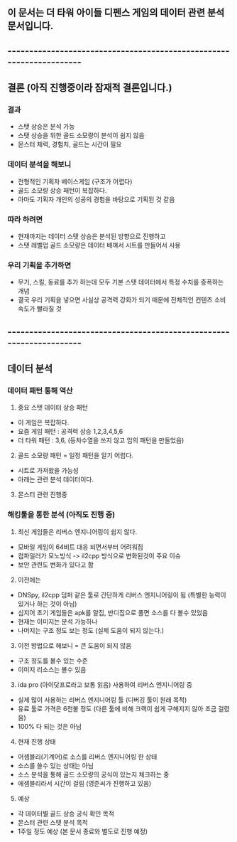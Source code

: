 ## 이 문서는 더 타워 아이들 디펜스 게임의 데이터 관련 분석 문서입니다.

## --------------------------------------------------------------------

## 결론 (아직 진행중이라 잠재적 결론입니다.)
### 결과
  - 스탯 상승은 분석 가능
  - 스탯 상승을 위한 골드 소모량이 분석이 쉽지 않음
  - 몬스터 체력, 경험치, 골드는 시간이 필요

### 데이터 분석을 해보니
  - 전형적인 기획자 베이스게임 (구조가 어렵다)
  - 골드 소모량 상승 패턴이 복잡하다.
  - 아마도 기획자 개인의 성공의 경험을 바탕으로 기획된 것 같음

### 따라 하려면
  - 현재까지는 데이터 스탯 상승은 분석된 방향으로 진행하고 
  - 스탯 레벨업 골드 소모량은 데이터 배껴서 시트를 만들어서 사용

### 우리 기획을 추가하면
  - 무기, 스킬, 동료를 추가 하는데 모두 기본 스탯 데이터에서 특정 수치를 증폭하는 개념
  - 결국 우리 기획을 넣으면 사실상 공격력 강화가 되기 때문에 전체적인 컨텐츠 소비 속도가 빨라질 것
     
## --------------------------------------------------------------------

## 데이터 분석 
### 데이터 패턴 통해 역산
1) 중요 스탯 데이터 상승 패턴
  - 이 게임은 복잡하다.
  - 요즘 게임 패턴 : 공격력 상승 1,2,3,4,5,6
  - 더 타워 패턴 : 3,6, (등차수열을 쓰지 않고 임의 패턴을 만들었음)
  
2) 골드 소모량 패턴
  = 일정 패턴을 알기 어럽다.
  - 시트로 가져왔을 가능성 
  - 아래는 관련 분석 데이터이다.  

3) 몬스터 관련 진행중
  
### 해킹툴을 통한 분석 (아직도 진행 중)
1) 최신 게임들은 리버스 엔지니어링이 쉽지 않다. 
  - 모바일 게임이 64비트 대응 되면서부터 어려워짐  
  - 컴파일러가 모노방식 -> il2cpp 방식으로 변화된것이 주요 이슈
  - 보안 관련도 변화가 있다고 함

2) 이전에는 
  - DNSpy, il2cpp 덤퍼 같은 툴로 간단하게 리버스 엔지니어링이 됨 (특별한 능력이 있거나 하는 것이 아님)
  - 심지어 초기 게임들은 apk를 알집, 반디집으로 풀면 소스를 다 볼수 있었음    
  - 현재는 이미지는 분석 가능하나 
  - 나머지는 구조 정도 보는 정도 (실제 도움이 되지 않는다.)

3) 이전 방법으로 해보니
  = 큰 도움이 되지 않음 
  - 구조 정도를 볼수 있는 수준
  - 이미지 리소스는 볼수 있음

3) ida pro (아이닷프로라고 보통 읽음) 사용하여 리버스 엔지니어링 중
  - 실제 많이 사용하는 리버스 엔지니어링 툴 (디버깅 툴이 원래 목적)
  - 유료 툴로 가격은 6천불 정도 (다른 툴에 비해 크랙이 쉽게 구해지지 않아 조금 걸렸음)
  - 100% 다 되는 것은 아님 

4) 현재 진행 상태
  - 어셈블리(기계어)로 소스를 리버스 엔지니어링 한 상태 
  - 소스를 쓸수 있는 상태는 아님 
  - 소스 분석을 통해 골드 소모량의 공식이 있는지 체크하는 중
  - 에셈블리라서 시간이 걸림 (영준씨가 진행하고 있음)
   
5) 예상
  - 각 데이터별 골드 상승 공식 확인 목적
  - 몬스터 관련 스탯 분석 목적
  - 1주일 정도 예상 (본 문서 종료와 별도로 진행 예정)
    


